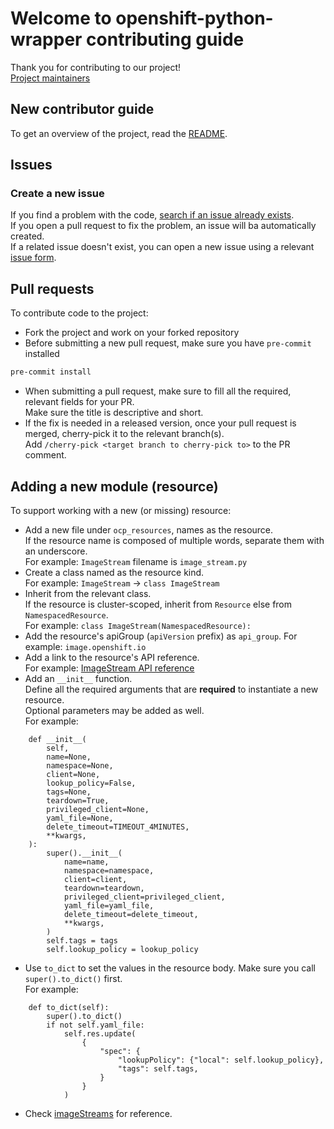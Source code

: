 # Welcome to openshift-python-wrapper contributing guide

Thank you for contributing to our project!  
[Project maintainers](https://github.com/RedHatQE/openshift-python-wrapper/blob/main/OWNERS)

## New contributor guide

To get an overview of the project, read the [README](README.md).

## Issues

### Create a new issue
If you find a problem with the code, [search if an issue already exists](https://github.com/RedHatQE/openshift-python-wrapper/issues).  
If you open a pull request to fix the problem, an issue will ba automatically created.  
If a related issue doesn't exist, you can open a new issue using a relevant [issue form](https://github.com/RedHatQE/openshift-python-wrapper/issues/new/choose).

## Pull requests
To contribute code to the project:
- Fork the project and work on your forked repository
- Before submitting a new pull request, make sure you have `pre-commit` installed  
```bash
pre-commit install
```
- When submitting a pull request, make sure to fill all the required, relevant fields for your PR.  
Make sure the title is descriptive and short.
- If the fix is needed in a released version, once your pull request is merged, cherry-pick it to the relevant branch(s).  
Add `/cherry-pick <target branch to cherry-pick to>` to the PR comment.

## Adding a new module (resource)
To support working with a new (or missing) resource:
- Add a new file under `ocp_resources`, names as the resource.  
If the resource name is composed of multiple words, separate them with an underscore.  
For example: `ImageStream` filename is `image_stream.py`
- Create a class named as the resource kind.  
For example: `ImageStream` -> `class ImageStream`
- Inherit from the relevant class.  
If the resource is cluster-scoped, inherit from `Resource` else from `NamespacedResource`.  
For example: `class ImageStream(NamespacedResource):`
- Add the resource's apiGroup (`apiVersion` prefix) as `api_group`.
For example: `image.openshift.io`
- Add a link to the resource's API reference.  
For example: [ImageStream API reference](https://docs.openshift.com/container-platform/4.11/rest_api/image_apis/imagestream-image-openshift-io-v1.html#imagestream-image-openshift-io-v1)
- Add an `__init__` function.  
Define all the required arguments that are **required** to instantiate a new resource.  
Optional parameters may be added as well.  
For example:
```
    def __init__(
        self,
        name=None,
        namespace=None,
        client=None,
        lookup_policy=False,
        tags=None,
        teardown=True,
        privileged_client=None,
        yaml_file=None,
        delete_timeout=TIMEOUT_4MINUTES,
        **kwargs,
    ):
        super().__init__(
            name=name,
            namespace=namespace,
            client=client,
            teardown=teardown,
            privileged_client=privileged_client,
            yaml_file=yaml_file,
            delete_timeout=delete_timeout,
            **kwargs,
        )
        self.tags = tags
        self.lookup_policy = lookup_policy
```
- Use `to_dict` to set the values in the resource body. Make sure you call `super().to_dict()` first.  
For example:
```
    def to_dict(self):
        super().to_dict()
        if not self.yaml_file:
            self.res.update(
                {
                    "spec": {
                        "lookupPolicy": {"local": self.lookup_policy},
                        "tags": self.tags,
                    }
                }
            )
```
- Check [imageStreams](ocp_resources/image_stream.py) for reference.
